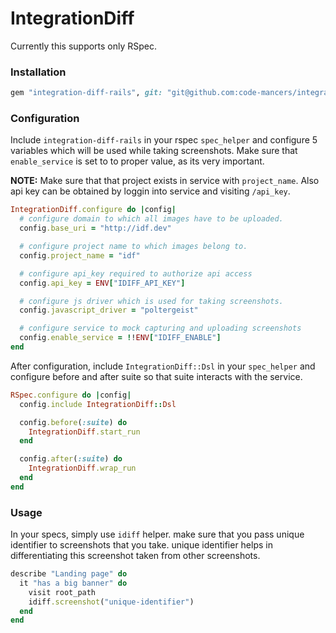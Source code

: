# IntegrationDiff

Currently this supports only RSpec.

### Installation

```rb
gem "integration-diff-rails", git: "git@github.com:code-mancers/integration-diff-rails"
```

### Configuration

Include `integration-diff-rails` in your rspec `spec_helper` and configure 5 variables
which will be used while taking screenshots. Make sure that `enable_service` is set to
to proper value, as its very important.

**NOTE:** Make sure that that project exists in service with `project_name`. Also
api key can be obtained by loggin into service and visiting `/api_key`.


```rb
IntegrationDiff.configure do |config|
  # configure domain to which all images have to be uploaded.
  config.base_uri = "http://idf.dev"

  # configure project name to which images belong to.
  config.project_name = "idf"

  # configure api_key required to authorize api access
  config.api_key = ENV["IDIFF_API_KEY"]

  # configure js driver which is used for taking screenshots.
  config.javascript_driver = "poltergeist"

  # configure service to mock capturing and uploading screenshots
  config.enable_service = !!ENV["IDIFF_ENABLE"]
end
```

After configuration, include `IntegrationDiff::Dsl` in your `spec_helper` and
configure before and after suite so that suite interacts with the service.


```rb
RSpec.configure do |config|
  config.include IntegrationDiff::Dsl

  config.before(:suite) do
    IntegrationDiff.start_run
  end

  config.after(:suite) do
    IntegrationDiff.wrap_run
  end
end
```

### Usage

In your specs, simply use `idiff` helper. make sure that you pass unique identifier
to screenshots that you take. unique identifier helps in differentiating this
screenshot taken from other screenshots.


```rb
describe "Landing page" do
  it "has a big banner" do
    visit root_path
    idiff.screenshot("unique-identifier")
  end
end
```
